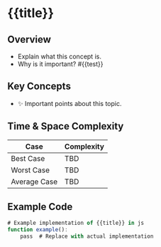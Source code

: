 # {{title}}

## **Overview**
- Explain what this concept is.
- Why is it important?
#{{test}}
## **Key Concepts**
- ✨ Important points about this topic.

## **Time & Space Complexity**
| Case          | Complexity |
|--------------|------------|
| Best Case    | TBD |
| Worst Case   | TBD |
| Average Case | TBD |

## **Example Code**
```js
# Example implementation of {{title}} in js
function example():
    pass  # Replace with actual implementation
